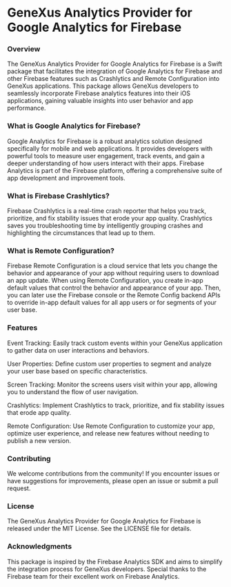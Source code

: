 # GeneXus Analytics Provider for Google Analytics for Firebase

### Overview
The GeneXus Analytics Provider for Google Analytics for Firebase is a Swift package that facilitates the integration of Google Analytics for Firebase and other Firebase features such as Crashlytics and Remote Configuration into GeneXus applications. This package allows GeneXus developers to seamlessly incorporate Firebase analytics features into their iOS applications, gaining valuable insights into user behavior and app performance.

### What is Google Analytics for Firebase?
Google Analytics for Firebase is a robust analytics solution designed specifically for mobile and web applications. It provides developers with powerful tools to measure user engagement, track events, and gain a deeper understanding of how users interact with their apps. Firebase Analytics is part of the Firebase platform, offering a comprehensive suite of app development and improvement tools.

### What is Firebase Crashlytics?
Firebase Crashlytics is a real-time crash reporter that helps you track, prioritize, and fix stability issues that erode your app quality. Crashlytics saves you troubleshooting time by intelligently grouping crashes and highlighting the circumstances that lead up to them.

### What is Remote Configuration?
Firebase Remote Configuration is a cloud service that lets you change the behavior and appearance of your app without requiring users to download an app update. When using Remote Configuration, you create in-app default values that control the behavior and appearance of your app. Then, you can later use the Firebase console or the Remote Config backend APIs to override in-app default values for all app users or for segments of your user base.

### Features
Event Tracking: Easily track custom events within your GeneXus application to gather data on user interactions and behaviors.

User Properties: Define custom user properties to segment and analyze your user base based on specific characteristics.

Screen Tracking: Monitor the screens users visit within your app, allowing you to understand the flow of user navigation.

Crashlytics: Implement Crashlytics to track, prioritize, and fix stability issues that erode app quality.

Remote Configuration: Use Remote Configuration to customize your app, optimize user experience, and release new features without needing to publish a new version.

### Contributing
We welcome contributions from the community! If you encounter issues or have suggestions for improvements, please open an issue or submit a pull request.

### License
The GeneXus Analytics Provider for Google Analytics for Firebase is released under the MIT License. See the LICENSE file for details.

### Acknowledgments
This package is inspired by the Firebase Analytics SDK and aims to simplify the integration process for GeneXus developers. Special thanks to the Firebase team for their excellent work on Firebase Analytics.
